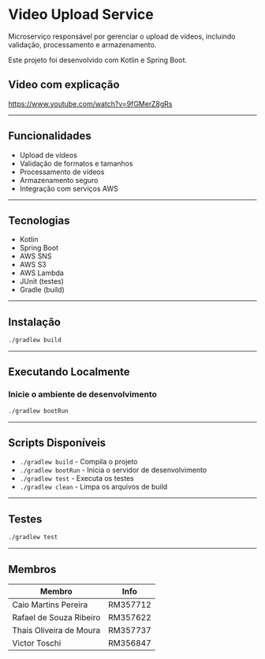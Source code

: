 # Video Upload Service

Microserviço responsável por gerenciar o upload de vídeos, incluindo validação, processamento e armazenamento.

Este projeto foi desenvolvido com Kotlin e Spring Boot.

## Video com explicação
https://www.youtube.com/watch?v=9fGMerZ8gRs

---

## Funcionalidades

- Upload de vídeos
- Validação de formatos e tamanhos
- Processamento de vídeos
- Armazenamento seguro
- Integração com serviços AWS

---

## Tecnologias

- Kotlin
- Spring Boot
- AWS SNS
- AWS S3
- AWS Lambda
- JUnit (testes)
- Gradle (build)

---

## Instalação

```bash
./gradlew build
```

---

## Executando Localmente

### Inicie o ambiente de desenvolvimento

```bash
./gradlew bootRun
```

---

## Scripts Disponíveis

- `./gradlew build` - Compila o projeto
- `./gradlew bootRun` - Inicia o servidor de desenvolvimento
- `./gradlew test` - Executa os testes
- `./gradlew clean` - Limpa os arquivos de build

---

## Testes

```bash
./gradlew test
```

---

## Membros

| Membro                        | Info     |
| ----------------------------- | -------- |
| Caio Martins Pereira          | RM357712 |
| Rafael de Souza Ribeiro       | RM357622 |
| Thaís Oliveira de Moura       | RM357737 |
| Victor Toschi                 | RM356847 |
